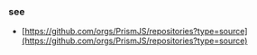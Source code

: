 ### see

- [https://github.com/orgs/PrismJS/repositories?type=source](https://github.com/orgs/PrismJS/repositories?type=source)
